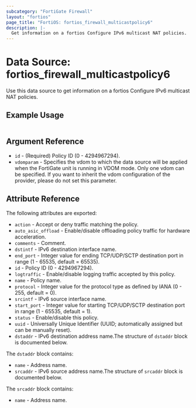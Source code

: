 ```yaml
---
subcategory: "FortiGate Firewall"
layout: "fortios"
page_title: "FortiOS: fortios_firewall_multicastpolicy6"
description: |-
  Get information on a fortios Configure IPv6 multicast NAT policies.
---
```


# Data Source: fortios_firewall_multicastpolicy6
Use this data source to get information on a fortios Configure IPv6 multicast NAT policies.


## Example Usage

```hcl

```

## Argument Reference

* `id` - (Required) Policy ID (0 - 4294967294).
* `vdomparam` - Specifies the vdom to which the data source will be applied when the FortiGate unit is running in VDOM mode. Only one vdom can be specified. If you want to inherit the vdom configuration of the provider, please do not set this parameter.

## Attribute Reference

The following attributes are exported:

* `action` - Accept or deny traffic matching the policy.
* `auto_asic_offload` - Enable/disable offloading policy traffic for hardware acceleration.
* `comments` - Comment.
* `dstintf` - IPv6 destination interface name.
* `end_port` - Integer value for ending TCP/UDP/SCTP destination port in range (1 - 65535, default = 65535).
* `id` - Policy ID (0 - 4294967294).
* `logtraffic` - Enable/disable logging traffic accepted by this policy.
* `name` - Policy name.
* `protocol` - Integer value for the protocol type as defined by IANA (0 - 255, default = 0).
* `srcintf` - IPv6 source interface name.
* `start_port` - Integer value for starting TCP/UDP/SCTP destination port in range (1 - 65535, default = 1).
* `status` - Enable/disable this policy.
* `uuid` - Universally Unique Identifier (UUID; automatically assigned but can be manually reset).
* `dstaddr` - IPv6 destination address name.The structure of `dstaddr` block is documented below.

The `dstaddr` block contains:

* `name` - Address name.
* `srcaddr` - IPv6 source address name.The structure of `srcaddr` block is documented below.

The `srcaddr` block contains:

* `name` - Address name.
